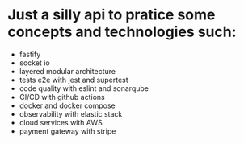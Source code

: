 # Just a silly api to pratice some concepts and technologies such:

- fastify
- socket io
- layered modular architecture
- tests e2e with jest and supertest
- code quality with eslint and sonarqube
- CI/CD with github actions
- docker and docker compose
- observability with elastic stack
- cloud services with AWS
- payment gateway with stripe
